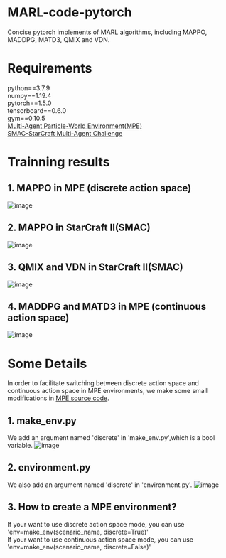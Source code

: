 # MARL-code-pytorch
Concise pytorch implements of MARL algorithms, including MAPPO, MADDPG, MATD3, QMIX and VDN.

# Requirements
python==3.7.9<br />
numpy==1.19.4<br />
pytorch==1.5.0<br />
tensorboard==0.6.0<br />
gym==0.10.5<br />
[Multi-Agent Particle-World Environment(MPE)](https://github.com/openai/multiagent-particle-envs)<br />
[SMAC-StarCraft Multi-Agent Challenge](https://github.com/oxwhirl/smac)<br />

# Trainning results
## 1. MAPPO in MPE (discrete action space)
![image](https://github.com/Lizhi-sjtu/MARL-code-pytorch/blob/main/1.MAPPO_MPE/MAPPO_MPE_training_result.png)

## 2. MAPPO in  StarCraft II(SMAC)
![image](https://github.com/Lizhi-sjtu/MARL-code-pytorch/blob/main/2.MAPPO_SMAC/MAPPO_SMAC_training_result.png)

## 3. QMIX and VDN in StarCraft II(SMAC)
![image](https://github.com/Lizhi-sjtu/MARL-code-pytorch/blob/main/3.QMIX_VDN_SMAC/QMIX_SMAC_training_result.png)

## 4. MADDPG and MATD3 in MPE (continuous action space)
![image](https://github.com/Lizhi-sjtu/MARL-code-pytorch/blob/main/4.MADDPG_MATD3_MPE/MADDPG_MATD3_training_result.png)

# Some Details
In order to facilitate switching between discrete action space and continuous action space in MPE environments, we make some small modifications in [MPE source code](https://github.com/openai/multiagent-particle-envs).<br />
 ## 1. make_env.py
 We add an argument named 'discrete' in 'make_env.py',which is a bool variable.
 ![image](https://github.com/Lizhi-sjtu/MARL-code-pytorch/blob/main/MPE%20make_env%20modification.png)
 ## 2. environment.py
 We also add an argument named 'discrete' in 'environment.py'.
 ![image](https://github.com/Lizhi-sjtu/MARL-code-pytorch/blob/main/MPE%20environment%20modification.png)
 ## 3. How to create a MPE environment?
 If your want to use discrete action space mode, you can use 'env=make_env(scenario_name, discrete=True)' <br />
 If your want to use continuous action space mode, you can use 'env=make_env(scenario_name, discrete=False)' <br />

